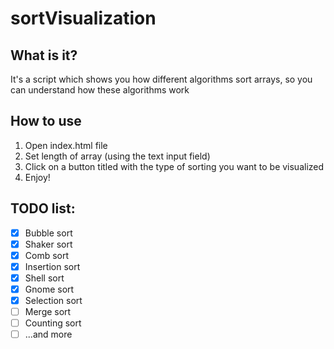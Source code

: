 # sortVisualization
## What is it?
It's a script which shows you how different algorithms sort arrays, so you can understand how these algorithms work
## How to use
1. Open index.html file
2. Set length of array (using the text input field)
3. Click on a button titled with the type of sorting you want to be visualized
4. Enjoy!
## TODO list:
 - [x] Bubble sort
 - [x] Shaker sort
 - [x] Comb sort
 - [x] Insertion sort
 - [x] Shell sort
 - [x] Gnome sort
 - [x] Selection sort
 - [ ] Merge sort
 - [ ] Counting sort
 - [ ] ...and more
